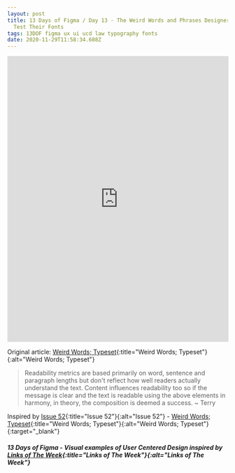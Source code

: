 ```yaml
---
layout: post
title: 13 Days of Figma / Day 13 - The Weird Words and Phrases Designers Use to
  Test Their Fonts
tags: 13DOF figma ux ui ucd law typography fonts
date: 2020-11-29T11:58:34.608Z
---
```

<iframe style="border: 1px solid rgba(0, 0, 0, 0.1);" width="100%" height="650" src="https://www.figma.com/embed?embed_host=share&url=https%3A%2F%2Fwww.figma.com%2Fproto%2F3Dw6zfigTHcyKggc4TJPhO%2F13-Days-of-Figma-Day-13%3Fnode-id%3D1%253A148%26viewport%3D4%252C-359%252C1%26scaling%3Dmin-zoom" allowfullscreen></iframe>

Original article: [Weird Words; Typeset](/issue-52-12-may-2017-typeset-entrepreneurship-login-vs-signup-sketching/){:title="Weird Words; Typeset"}{:alt="Weird Words; Typeset"}

> Readability metrics are based primarily on word, sentence and paragraph lengths but don't reflect how well readers actually understand the text. Content influences readability too so if the message is clear and the text is readable using the above elements in harmony, in theory, the composition is deemed a success. ~ Terry

Inspired by [Issue 52](/issue-52-12-may-2017-typeset-entrepreneurship-login-vs-signup-sketching/){:title="Issue 52"}{:alt="Issue 52"} - [Weird Words; Typeset](https://www.wired.com/2017/05/weird-words-phrases-designers-use-test-fonts/){:title="Weird Words; Typeset"}{:alt="Weird Words; Typeset"}{:target="_blank"}

##### 13 Days of Figma - Visual examples of User Centered Design inspired by [Links of The Week](/archive/){:title="Links of The Week"}{:alt="Links of The Week"}
